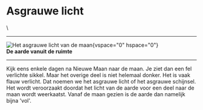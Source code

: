# Asgrauwe licht

\

  -----------------------------------------------------------------------
  ![Het asgrauwe licht van de maan](plaatjes/asgrauw.jpg){vspace="0"
  hspace="0"}\
  **De aarde vanuit de ruimte**

  -----------------------------------------------------------------------

Kijk eens enkele dagen na Nieuwe Maan naar de maan. Je ziet dan een fel
verlichte sikkel. Maar het overige deel is niet helemaal donker. Het is
vaak flauw verlicht. Dat noemen we het asgrauwe licht of het asgrauwe
schijnsel. Het wordt veroorzaakt doordat het licht van de aarde voor een
deel naar de maan wordt weerkaatst. Vanaf de maan gezien is de aarde dan
namelijk bijna \'vol\'.
